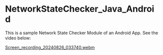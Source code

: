 ﻿# NetworkStateChecker_Java_Android
 This is a sample Network State Checker Module of an Android App. See the video below:
 
[Screen_recording_20240826_033740.webm](https://github.com/user-attachments/assets/5acacf9e-bb66-4695-818e-f9074b60558f)
